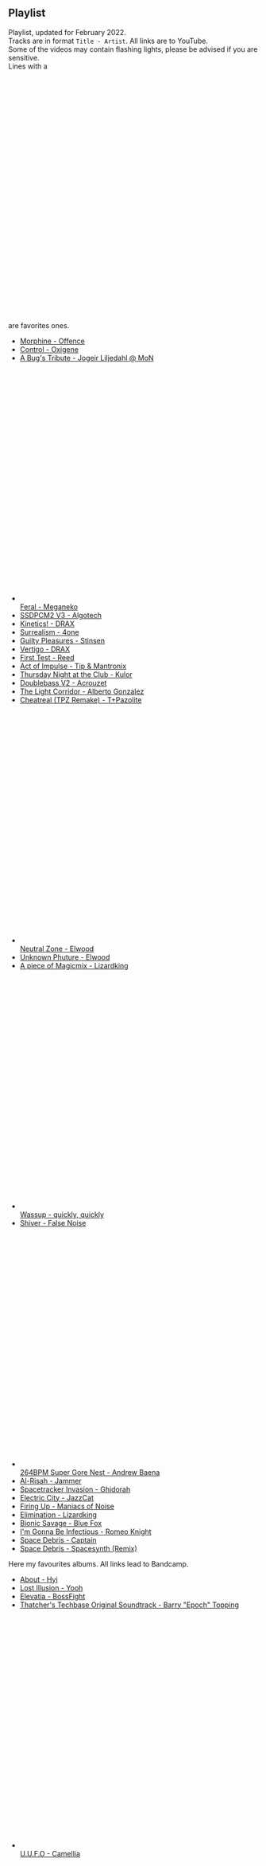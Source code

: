 ## Playlist

Playlist, updated for February 2022.  
Tracks are in format `Title - Artist`. All links are to YouTube.  
Some of the videos may contain flashing lights, please be advised if you are sensitive.  
Lines with a <svg class="svg-icon" viewBox="0 0 20 20"><path fill="none" d="M13.22,2.984c-1.125,0-2.504,0.377-3.53,1.182C8.756,3.441,7.502,2.984,6.28,2.984c-2.6,0-4.714,2.116-4.714,4.716c0,0.32,0.032,0.644,0.098,0.96c0.799,4.202,6.781,7.792,7.46,8.188c0.193,0.111,0.41,0.168,0.627,0.168c0.187,0,0.376-0.041,0.55-0.127c0.011-0.006,1.349-0.689,2.91-1.865c0.021-0.016,0.043-0.031,0.061-0.043c0.021-0.016,0.045-0.033,0.064-0.053c3.012-2.309,4.6-4.805,4.6-7.229C17.935,5.1,15.819,2.984,13.22,2.984z M12.544,13.966c-0.004,0.004-0.018,0.014-0.021,0.018s-0.018,0.012-0.023,0.016c-1.423,1.076-2.674,1.734-2.749,1.771c0,0-6.146-3.576-6.866-7.363C2.837,8.178,2.811,7.942,2.811,7.7c0-1.917,1.554-3.47,3.469-3.47c1.302,0,2.836,0.736,3.431,1.794c0.577-1.121,2.161-1.794,3.509-1.794c1.914,0,3.469,1.553,3.469,3.47C16.688,10.249,14.474,12.495,12.544,13.966z"></path></svg> are favorites ones.

 - [Morphine - Offence](https://youtu.be/6yeKDhUDgcI)
 - [Control - Oxigene](https://youtu.be/7VEhwRibG6E)
 - [A Bug's Tribute - Jogeir Liljedahl @ MoN](https://youtu.be/dy6T2_LMPow)
 - <svg class="svg-icon" viewBox="0 0 20 20"><path fill="none" d="M13.22,2.984c-1.125,0-2.504,0.377-3.53,1.182C8.756,3.441,7.502,2.984,6.28,2.984c-2.6,0-4.714,2.116-4.714,4.716c0,0.32,0.032,0.644,0.098,0.96c0.799,4.202,6.781,7.792,7.46,8.188c0.193,0.111,0.41,0.168,0.627,0.168c0.187,0,0.376-0.041,0.55-0.127c0.011-0.006,1.349-0.689,2.91-1.865c0.021-0.016,0.043-0.031,0.061-0.043c0.021-0.016,0.045-0.033,0.064-0.053c3.012-2.309,4.6-4.805,4.6-7.229C17.935,5.1,15.819,2.984,13.22,2.984z M12.544,13.966c-0.004,0.004-0.018,0.014-0.021,0.018s-0.018,0.012-0.023,0.016c-1.423,1.076-2.674,1.734-2.749,1.771c0,0-6.146-3.576-6.866-7.363C2.837,8.178,2.811,7.942,2.811,7.7c0-1.917,1.554-3.47,3.469-3.47c1.302,0,2.836,0.736,3.431,1.794c0.577-1.121,2.161-1.794,3.509-1.794c1.914,0,3.469,1.553,3.469,3.47C16.688,10.249,14.474,12.495,12.544,13.966z"></path></svg> [Feral - Meganeko](https://youtu.be/VBqk62Yskzo)
 - [SSDPCM2 V3 - Algotech](https://youtu.be/RtJWCG_tsII)
 - [Kinetics! - DRAX](https://youtu.be/Rgv5Ja1iBXI)
 - [Surrealism - 4one](https://youtu.be/sDqSpOoBRh4)
 - [Guilty Pleasures - Stinsen](https://youtu.be/9y3Za_HcgEI)
 - [Vertigo - DRAX](https://youtu.be/vRli0CMRCTg)
 - [First Test - Reed](https://youtu.be/0BYXNZXxi5c)
 - [Act of Impulse - Tip & Mantronix](https://youtu.be/XIyD65BLgcI)
 - [Thursday Night at the Club - Kulor](https://youtu.be/IUr7Y-SbA98)
 - [Doublebass V2 - Acrouzet](https://youtu.be/9Y71FkY5reA)
 - [The Light Corridor - Alberto Gonzalez](https://youtu.be/md-jFD7Vma8)
 - [Cheatreal (TPZ Remake) - T+Pazolite](https://youtu.be/3hPfbnCSp3s)
 - <svg class="svg-icon" viewBox="0 0 20 20"><path fill="none" d="M13.22,2.984c-1.125,0-2.504,0.377-3.53,1.182C8.756,3.441,7.502,2.984,6.28,2.984c-2.6,0-4.714,2.116-4.714,4.716c0,0.32,0.032,0.644,0.098,0.96c0.799,4.202,6.781,7.792,7.46,8.188c0.193,0.111,0.41,0.168,0.627,0.168c0.187,0,0.376-0.041,0.55-0.127c0.011-0.006,1.349-0.689,2.91-1.865c0.021-0.016,0.043-0.031,0.061-0.043c0.021-0.016,0.045-0.033,0.064-0.053c3.012-2.309,4.6-4.805,4.6-7.229C17.935,5.1,15.819,2.984,13.22,2.984z M12.544,13.966c-0.004,0.004-0.018,0.014-0.021,0.018s-0.018,0.012-0.023,0.016c-1.423,1.076-2.674,1.734-2.749,1.771c0,0-6.146-3.576-6.866-7.363C2.837,8.178,2.811,7.942,2.811,7.7c0-1.917,1.554-3.47,3.469-3.47c1.302,0,2.836,0.736,3.431,1.794c0.577-1.121,2.161-1.794,3.509-1.794c1.914,0,3.469,1.553,3.469,3.47C16.688,10.249,14.474,12.495,12.544,13.966z"></path></svg> [Neutral Zone - Elwood](https://youtu.be/nLI7jrlvvDc)
 - [Unknown Phuture - Elwood](https://youtu.be/RsEXPQnRAfI)
 - [A piece of Magicmix - Lizardking](https://youtu.be/R9yLJoD2hz8)
 - <svg class="svg-icon" viewBox="0 0 20 20"><path fill="none" d="M13.22,2.984c-1.125,0-2.504,0.377-3.53,1.182C8.756,3.441,7.502,2.984,6.28,2.984c-2.6,0-4.714,2.116-4.714,4.716c0,0.32,0.032,0.644,0.098,0.96c0.799,4.202,6.781,7.792,7.46,8.188c0.193,0.111,0.41,0.168,0.627,0.168c0.187,0,0.376-0.041,0.55-0.127c0.011-0.006,1.349-0.689,2.91-1.865c0.021-0.016,0.043-0.031,0.061-0.043c0.021-0.016,0.045-0.033,0.064-0.053c3.012-2.309,4.6-4.805,4.6-7.229C17.935,5.1,15.819,2.984,13.22,2.984z M12.544,13.966c-0.004,0.004-0.018,0.014-0.021,0.018s-0.018,0.012-0.023,0.016c-1.423,1.076-2.674,1.734-2.749,1.771c0,0-6.146-3.576-6.866-7.363C2.837,8.178,2.811,7.942,2.811,7.7c0-1.917,1.554-3.47,3.469-3.47c1.302,0,2.836,0.736,3.431,1.794c0.577-1.121,2.161-1.794,3.509-1.794c1.914,0,3.469,1.553,3.469,3.47C16.688,10.249,14.474,12.495,12.544,13.966z"></path></svg> [Wassup - quickly, quickly](https://youtu.be/9MtuKL53bvg) 
 - [Shiver - False Noise](https://youtu.be/LD7cQX41Xls)
 - <svg class="svg-icon" viewBox="0 0 20 20"><path fill="none" d="M13.22,2.984c-1.125,0-2.504,0.377-3.53,1.182C8.756,3.441,7.502,2.984,6.28,2.984c-2.6,0-4.714,2.116-4.714,4.716c0,0.32,0.032,0.644,0.098,0.96c0.799,4.202,6.781,7.792,7.46,8.188c0.193,0.111,0.41,0.168,0.627,0.168c0.187,0,0.376-0.041,0.55-0.127c0.011-0.006,1.349-0.689,2.91-1.865c0.021-0.016,0.043-0.031,0.061-0.043c0.021-0.016,0.045-0.033,0.064-0.053c3.012-2.309,4.6-4.805,4.6-7.229C17.935,5.1,15.819,2.984,13.22,2.984z M12.544,13.966c-0.004,0.004-0.018,0.014-0.021,0.018s-0.018,0.012-0.023,0.016c-1.423,1.076-2.674,1.734-2.749,1.771c0,0-6.146-3.576-6.866-7.363C2.837,8.178,2.811,7.942,2.811,7.7c0-1.917,1.554-3.47,3.469-3.47c1.302,0,2.836,0.736,3.431,1.794c0.577-1.121,2.161-1.794,3.509-1.794c1.914,0,3.469,1.553,3.469,3.47C16.688,10.249,14.474,12.495,12.544,13.966z"></path></svg> [264BPM Super Gore Nest - Andrew Baena](https://youtu.be/Is7W5m_ug7E)
 - [Al-Risah - Jammer](https://youtu.be/OPizgLXuHG8)
 - [Spacetracker Invasion - Ghidorah](https://youtu.be/SELHXDtg0aY)
 - [Electric City - JazzCat](https://youtu.be/Nr2SD-mFRps)
 - [Firing Up - Maniacs of Noise](https://youtu.be/KJEV6PhQEmk)
 - [Elimination - Lizardking](https://youtu.be/J612hD4tcqI)
 - [Bionic Savage - Blue Fox](https://youtu.be/NRrLa3LOaow)
 - [I'm Gonna Be Infectious - Romeo Knight](https://youtu.be/Xz0h4S3Jn-I)
 - [Space Debris - Captain](https://youtu.be/QancbuzfAs8)
 - [Space Debris - Spacesynth (Remix)](https://youtu.be/1sw7iT7C_wI)


Here my favourites albums. All links lead to Bandcamp.

 - [About - Hyi](https://halleylabs.com/album/about)
 - [Lost Illusion - Yooh](https://yoohsic-roomz.bandcamp.com/track/lost-illusion)
 - [Elevatia - BossFight](https://bossfightmusic.bandcamp.com/track/elevatia)
 - [Thatcher's Techbase Original Soundtrack - Barry "Epoch" Topping](https://nostoppingepoch.bandcamp.com/album/thatchers-techbase-original-soundtrack)
 - <svg class="svg-icon" viewBox="0 0 20 20"><path fill="none" d="M13.22,2.984c-1.125,0-2.504,0.377-3.53,1.182C8.756,3.441,7.502,2.984,6.28,2.984c-2.6,0-4.714,2.116-4.714,4.716c0,0.32,0.032,0.644,0.098,0.96c0.799,4.202,6.781,7.792,7.46,8.188c0.193,0.111,0.41,0.168,0.627,0.168c0.187,0,0.376-0.041,0.55-0.127c0.011-0.006,1.349-0.689,2.91-1.865c0.021-0.016,0.043-0.031,0.061-0.043c0.021-0.016,0.045-0.033,0.064-0.053c3.012-2.309,4.6-4.805,4.6-7.229C17.935,5.1,15.819,2.984,13.22,2.984z M12.544,13.966c-0.004,0.004-0.018,0.014-0.021,0.018s-0.018,0.012-0.023,0.016c-1.423,1.076-2.674,1.734-2.749,1.771c0,0-6.146-3.576-6.866-7.363C2.837,8.178,2.811,7.942,2.811,7.7c0-1.917,1.554-3.47,3.469-3.47c1.302,0,2.836,0.736,3.431,1.794c0.577-1.121,2.161-1.794,3.509-1.794c1.914,0,3.469,1.553,3.469,3.47C16.688,10.249,14.474,12.495,12.544,13.966z"></path></svg> [U.U.F.O - Camellia](https://cametek.bandcamp.com/album/u-u-f-o)
 - <svg class="svg-icon" viewBox="0 0 20 20"><path fill="none" d="M13.22,2.984c-1.125,0-2.504,0.377-3.53,1.182C8.756,3.441,7.502,2.984,6.28,2.984c-2.6,0-4.714,2.116-4.714,4.716c0,0.32,0.032,0.644,0.098,0.96c0.799,4.202,6.781,7.792,7.46,8.188c0.193,0.111,0.41,0.168,0.627,0.168c0.187,0,0.376-0.041,0.55-0.127c0.011-0.006,1.349-0.689,2.91-1.865c0.021-0.016,0.043-0.031,0.061-0.043c0.021-0.016,0.045-0.033,0.064-0.053c3.012-2.309,4.6-4.805,4.6-7.229C17.935,5.1,15.819,2.984,13.22,2.984z M12.544,13.966c-0.004,0.004-0.018,0.014-0.021,0.018s-0.018,0.012-0.023,0.016c-1.423,1.076-2.674,1.734-2.749,1.771c0,0-6.146-3.576-6.866-7.363C2.837,8.178,2.811,7.942,2.811,7.7c0-1.917,1.554-3.47,3.469-3.47c1.302,0,2.836,0.736,3.431,1.794c0.577-1.121,2.161-1.794,3.509-1.794c1.914,0,3.469,1.553,3.469,3.47C16.688,10.249,14.474,12.495,12.544,13.966z"></path></svg> [Eclipse - Meganeko](https://meganeko.bandcamp.com/album/eclipse)
 - [Spectra - Chipzel](https://chipzel.co.uk/album/spectra)
 - [Parallel Processing - Danimal Cannon & Zef](https://danimalcannon.bandcamp.com/album/parallel-processing)
 - <svg class="svg-icon" viewBox="0 0 20 20"><path fill="none" d="M13.22,2.984c-1.125,0-2.504,0.377-3.53,1.182C8.756,3.441,7.502,2.984,6.28,2.984c-2.6,0-4.714,2.116-4.714,4.716c0,0.32,0.032,0.644,0.098,0.96c0.799,4.202,6.781,7.792,7.46,8.188c0.193,0.111,0.41,0.168,0.627,0.168c0.187,0,0.376-0.041,0.55-0.127c0.011-0.006,1.349-0.689,2.91-1.865c0.021-0.016,0.043-0.031,0.061-0.043c0.021-0.016,0.045-0.033,0.064-0.053c3.012-2.309,4.6-4.805,4.6-7.229C17.935,5.1,15.819,2.984,13.22,2.984z M12.544,13.966c-0.004,0.004-0.018,0.014-0.021,0.018s-0.018,0.012-0.023,0.016c-1.423,1.076-2.674,1.734-2.749,1.771c0,0-6.146-3.576-6.866-7.363C2.837,8.178,2.811,7.942,2.811,7.7c0-1.917,1.554-3.47,3.469-3.47c1.302,0,2.836,0.736,3.431,1.794c0.577-1.121,2.161-1.794,3.509-1.794c1.914,0,3.469,1.553,3.469,3.47C16.688,10.249,14.474,12.495,12.544,13.966z"></path></svg> [Exit Plan - Fearofdark](https://fearofdark.bandcamp.com/album/exit-plan)
